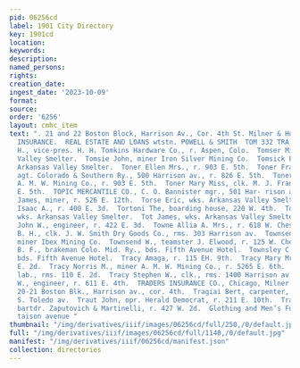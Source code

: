 ```yaml
---
pid: 06256cd
label: 1901 City Directory
key: 1901cd
location: 
keywords: 
description: 
named_persons: 
rights: 
creation_date: 
ingest_date: '2023-10-09'
format: 
source: 
order: '6256'
layout: cmhc_item
text: ". 21 and 22 Boston Block, Harrison Av., Cor. 4th St. Milner & Hur PLATE GLASS
  INSURANCE.  REAL ESTATE AND LOANS wtstn. POWELL & SMITH  TOM 332 TRA  Tomkins Lewis
  H., vice-pres. H. H. Tomkins Hardware Co., r. Aspen, Colo.  Tomser Mike, wks. Arkansas
  Valley Smelter.  Tomsie John, miner Iron Silver Mining Co.  Tomsick Frank, wks.
  Arkansas Valley Smelter.  Toner Ellen Mrs., r. 903 E. 5th.  Toner Frank J., ticket
  agt. Colorado & Southern Ry., 500 Harrison av., r. 826 E. 5th.  Toner James, miner
  A. M. W. Mining Co., r. 903 E. 5th.  Toner Mary Miss, clk. M. J. Frantz, r. 826
  E. 5th.  TOPIC MERCANTILE CO., C. O. Bannister mgr., 501 Har- rison av.  Torpey
  James, miner, r. 526 E. 12th.  Torse Eric, wks. Arkansas Valley Smelter.  Torsell
  Isaac A., r. 400 E. 3d.  Tortoni The, boarding house, 220 W. 4th.  Tosock Mike,
  wks. Arkansas Valley Smelter.  Tot James, wks. Arkansas Valley Smelter.  Towers
  John W., engineer, r. 422 E. 3d.  Towne Allia A. Mrs., r. 618 W. Chestnut.  Townsend
  B. H., clk. J. W. Smith Dry Goods Co., rms. 303 Harrison av.  Townsend George M.,
  miner Ibex Mining Co.  Townsend W., teamster J. Elwood, r. 125 W. Chestnut.  Townsley
  B. F., brakeman Colo. Mid. Ry., bds. Fifth Avenue Hotel.  Townsley C. J., miner,
  bds. Fifth Avenue Hotel.  Tracy Amaga, r. 115 EH. 9th.  Tracy Mary Mrs., r. 122
  E. 2d.  Tracy Norris M., miner A. M. W. Mining Co., r. 5265 E. 6th.  Tracy Patrick,
  lab., rms. 110 E. 2d.  Tracy Stephen W., clk., rms. 1400 Harrison av.  Tracy Thomas
  W., engineer, r. 611 E. 4th.  TRADERS INSURANCE CO., Chicago, Milner & Hurd agts.,
  20-21 Boston Blk., Harrison av., cor. 4th.  Tragiai Bert, carpenter, r. rear 156
  S. Toledo av.  Traut John, opr. Herald Democrat, r. 211 E. 10th.  Trauil Leopold,
  bartdr. Zaputovich & Martinelli, r. 427 W. 2d.  Glothing and Men’s Furnishings 205
  taison avenue "
thumbnail: "/img/derivatives/iiif/images/06256cd/full/250,/0/default.jpg"
full: "/img/derivatives/iiif/images/06256cd/full/1140,/0/default.jpg"
manifest: "/img/derivatives/iiif/06256cd/manifest.json"
collection: directories
---
```


